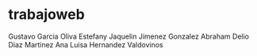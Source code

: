 # trabajoweb
Gustavo Garcia Oliva
Estefany Jaquelin Jimenez Gonzalez
Abraham Delio Diaz Martinez
Ana Luisa Hernandez Valdovinos 
